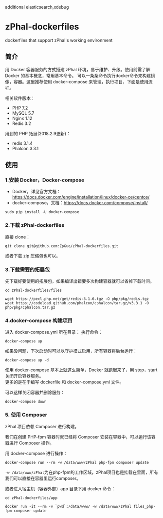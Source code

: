 additional elasticsearch,xdebug
# zPhal-dockerfiles
dockerfiles that support zPhal's working environment

## 简介
用 Docker 容器服务的方式搭建 zPhal 环境，易于维护、升级。使用前需了解 Docker 的基本概念，常用基本命令。
可以一条条命令执行docker命令来构建镜像，容器。这里推荐使用 docker-compose 来管理，执行项目，下面是使用流程。

相关软件版本：
- PHP 7.2
- MySQL 5.7
- Nginx 1.12
- Redis 3.2

用到的 PHP 拓展(2018.2.9更新)：
- redis 3.1.4
- Phalcon 3.3.1

## 使用
### 1.安装 Docker，Docker-compose  
- Docker，详见官方文档：https://docs.docker.com/engine/installation/linux/docker-ce/centos/
- docker-compose，文档：https://docs.docker.com/compose/install/
```
sudo pip install -U docker-compose
```

### 2.下载 zPhal-dockerfiles
直接 clone：
```
git clone git@github.com:ZpGuo/zPhal-dockerfiles.git
```
或者下载 zip 压缩包也可以。

### 3.下载需要的拓展包
先下载好要使用的拓展包，如果编译出错要多次构建容器就可以省掉下载时间。
```
cd zPhal-dockerfiles/files

wget https://pecl.php.net/get/redis-3.1.6.tgz -O php/pkg/redis.tgz  
wget https://codeload.github.com/phalcon/cphalcon/tar.gz/v3.3.1 -O php/pkg/cphalcon.tar.gz 
```

### 4.docker-compose 构建项目
进入 docker-compose.yml 所在目录：
执行命令：
```
docker-compose up
```  

如果没问题，下次启动时可以以守护模式启用，所有容器将后台运行：  
```
docker-compose up -d
``` 

使用 docker-compose 基本上就这么简单，Docker 就跑起来了，用 stop，start 关闭开启容器服务。  
更多的是在于编写 dockerfile 和 docker-compose.yml 文件。 

可以这样关闭容器并删除服务：
```
docker-compose down
```

### 5. 使用 Composer
zPhal 项目依赖 Composer 进行构建。

我们在创建 PHP-fpm 容器时就已经将 Composer 安装在容器中，可以运行该容器进行 Composer 操作。

用 docker-compose 进行操作：
```
docker-compose run --rm -w /data/www/zPhal php-fpm composer update
```
`-w /data/www/zPhal`为在php-fpm的工作区域，zPhal项目也是挂载在里面，所有我们可以直接在容器里运行composer。

或者进入宿主机（容器外部）app 目录下用 docker 命令：
```
cd zPhal-dockerfiles/app

docker run -it --rm -v `pwd`:/data/www/ -w /data/www/zPhal files_php-fpm composer update
```
